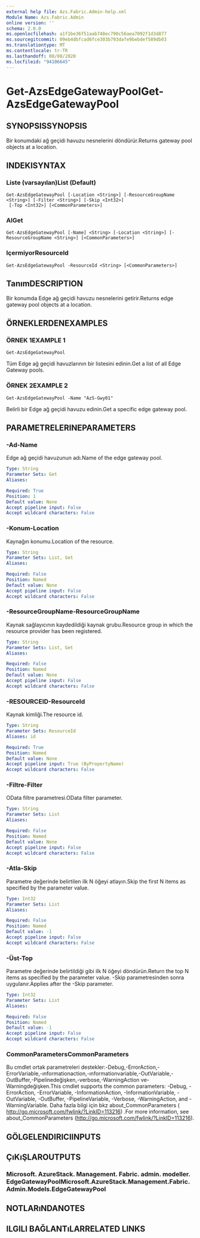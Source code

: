 ```yaml
---
external help file: Azs.Fabric.Admin-help.xml
Module Name: Azs.Fabric.Admin
online version: ''
schema: 2.0.0
ms.openlocfilehash: a1f1be36f51aab748ec790c56aea7092f1d3d877
ms.sourcegitcommit: 09eb4dbfcad6fce303b793dafe9bebdef589db03
ms.translationtype: MT
ms.contentlocale: tr-TR
ms.lasthandoff: 08/08/2020
ms.locfileid: "94106645"
---
```

# <span data-ttu-id="00858-101">Get-AzsEdgeGatewayPool</span><span class="sxs-lookup"><span data-stu-id="00858-101">Get-AzsEdgeGatewayPool</span></span>

## <span data-ttu-id="00858-102">SYNOPSIS</span><span class="sxs-lookup"><span data-stu-id="00858-102">SYNOPSIS</span></span>
<span data-ttu-id="00858-103">Bir konumdaki ağ geçidi havuzu nesnelerini döndürür.</span><span class="sxs-lookup"><span data-stu-id="00858-103">Returns gateway pool objects at a location.</span></span>

## <span data-ttu-id="00858-104">INDEKI</span><span class="sxs-lookup"><span data-stu-id="00858-104">SYNTAX</span></span>

### <span data-ttu-id="00858-105">Liste (varsayılan)</span><span class="sxs-lookup"><span data-stu-id="00858-105">List (Default)</span></span>
```
Get-AzsEdgeGatewayPool [-Location <String>] [-ResourceGroupName <String>] [-Filter <String>] [-Skip <Int32>]
 [-Top <Int32>] [<CommonParameters>]
```

### <span data-ttu-id="00858-106">Al</span><span class="sxs-lookup"><span data-stu-id="00858-106">Get</span></span>
```
Get-AzsEdgeGatewayPool [-Name] <String> [-Location <String>] [-ResourceGroupName <String>] [<CommonParameters>]
```

### <span data-ttu-id="00858-107">Içermiyor</span><span class="sxs-lookup"><span data-stu-id="00858-107">ResourceId</span></span>
```
Get-AzsEdgeGatewayPool -ResourceId <String> [<CommonParameters>]
```

## <span data-ttu-id="00858-108">Tanım</span><span class="sxs-lookup"><span data-stu-id="00858-108">DESCRIPTION</span></span>
<span data-ttu-id="00858-109">Bir konumda Edge ağ geçidi havuzu nesnelerini getirir.</span><span class="sxs-lookup"><span data-stu-id="00858-109">Returns edge gateway pool objects at a location.</span></span>

## <span data-ttu-id="00858-110">ÖRNEKLERDEN</span><span class="sxs-lookup"><span data-stu-id="00858-110">EXAMPLES</span></span>

### <span data-ttu-id="00858-111">ÖRNEK 1</span><span class="sxs-lookup"><span data-stu-id="00858-111">EXAMPLE 1</span></span>
```
Get-AzsEdgeGatewayPool
```

<span data-ttu-id="00858-112">Tüm Edge ağ geçidi havuzlarının bir listesini edinin.</span><span class="sxs-lookup"><span data-stu-id="00858-112">Get a list of all Edge Gateway pools.</span></span>

### <span data-ttu-id="00858-113">ÖRNEK 2</span><span class="sxs-lookup"><span data-stu-id="00858-113">EXAMPLE 2</span></span>
```
Get-AzsEdgeGatewayPool -Name "AzS-Gwy01"
```

<span data-ttu-id="00858-114">Belirli bir Edge ağ geçidi havuzu edinin.</span><span class="sxs-lookup"><span data-stu-id="00858-114">Get a specific edge gateway pool.</span></span>

## <span data-ttu-id="00858-115">PARAMETRELERINE</span><span class="sxs-lookup"><span data-stu-id="00858-115">PARAMETERS</span></span>

### <span data-ttu-id="00858-116">-Ad</span><span class="sxs-lookup"><span data-stu-id="00858-116">-Name</span></span>
<span data-ttu-id="00858-117">Edge ağ geçidi havuzunun adı.</span><span class="sxs-lookup"><span data-stu-id="00858-117">Name of the edge gateway pool.</span></span>

```yaml
Type: String
Parameter Sets: Get
Aliases:

Required: True
Position: 1
Default value: None
Accept pipeline input: False
Accept wildcard characters: False
```

### <span data-ttu-id="00858-118">-Konum</span><span class="sxs-lookup"><span data-stu-id="00858-118">-Location</span></span>
<span data-ttu-id="00858-119">Kaynağın konumu.</span><span class="sxs-lookup"><span data-stu-id="00858-119">Location of the resource.</span></span>

```yaml
Type: String
Parameter Sets: List, Get
Aliases:

Required: False
Position: Named
Default value: None
Accept pipeline input: False
Accept wildcard characters: False
```

### <span data-ttu-id="00858-120">-ResourceGroupName</span><span class="sxs-lookup"><span data-stu-id="00858-120">-ResourceGroupName</span></span>
<span data-ttu-id="00858-121">Kaynak sağlayıcının kaydedildiği kaynak grubu.</span><span class="sxs-lookup"><span data-stu-id="00858-121">Resource group in which the resource provider has been registered.</span></span>

```yaml
Type: String
Parameter Sets: List, Get
Aliases:

Required: False
Position: Named
Default value: None
Accept pipeline input: False
Accept wildcard characters: False
```

### <span data-ttu-id="00858-122">-RESOURCEID</span><span class="sxs-lookup"><span data-stu-id="00858-122">-ResourceId</span></span>
<span data-ttu-id="00858-123">Kaynak kimliği.</span><span class="sxs-lookup"><span data-stu-id="00858-123">The resource id.</span></span>

```yaml
Type: String
Parameter Sets: ResourceId
Aliases: id

Required: True
Position: Named
Default value: None
Accept pipeline input: True (ByPropertyName)
Accept wildcard characters: False
```

### <span data-ttu-id="00858-124">-Filtre</span><span class="sxs-lookup"><span data-stu-id="00858-124">-Filter</span></span>
<span data-ttu-id="00858-125">OData filtre parametresi.</span><span class="sxs-lookup"><span data-stu-id="00858-125">OData filter parameter.</span></span>

```yaml
Type: String
Parameter Sets: List
Aliases:

Required: False
Position: Named
Default value: None
Accept pipeline input: False
Accept wildcard characters: False
```

### <span data-ttu-id="00858-126">-Atla</span><span class="sxs-lookup"><span data-stu-id="00858-126">-Skip</span></span>
<span data-ttu-id="00858-127">Parametre değerinde belirtilen ilk N öğeyi atlayın.</span><span class="sxs-lookup"><span data-stu-id="00858-127">Skip the first N items as specified by the parameter value.</span></span>

```yaml
Type: Int32
Parameter Sets: List
Aliases:

Required: False
Position: Named
Default value: -1
Accept pipeline input: False
Accept wildcard characters: False
```

### <span data-ttu-id="00858-128">-Üst</span><span class="sxs-lookup"><span data-stu-id="00858-128">-Top</span></span>
<span data-ttu-id="00858-129">Parametre değerinde belirtildiği gibi ilk N öğeyi döndürün.</span><span class="sxs-lookup"><span data-stu-id="00858-129">Return the top N items as specified by the parameter value.</span></span>
<span data-ttu-id="00858-130">-Skip parametresinden sonra uygulanır.</span><span class="sxs-lookup"><span data-stu-id="00858-130">Applies after the -Skip parameter.</span></span>

```yaml
Type: Int32
Parameter Sets: List
Aliases:

Required: False
Position: Named
Default value: -1
Accept pipeline input: False
Accept wildcard characters: False
```

### <span data-ttu-id="00858-131">CommonParameters</span><span class="sxs-lookup"><span data-stu-id="00858-131">CommonParameters</span></span>
<span data-ttu-id="00858-132">Bu cmdlet ortak parametreleri destekler:-Debug,-ErrorAction,-ErrorVariable,-ınformationaction,-ınformationvariable,-OutVariable,-OutBuffer,-Pipelinedeğişken,-verbose,-WarningAction ve-Warningdeğişken.</span><span class="sxs-lookup"><span data-stu-id="00858-132">This cmdlet supports the common parameters: -Debug, -ErrorAction, -ErrorVariable, -InformationAction, -InformationVariable, -OutVariable, -OutBuffer, -PipelineVariable, -Verbose, -WarningAction, and -WarningVariable.</span></span> <span data-ttu-id="00858-133">Daha fazla bilgi için bkz about_CommonParameters ( http://go.microsoft.com/fwlink/?LinkID=113216) .</span><span class="sxs-lookup"><span data-stu-id="00858-133">For more information, see about_CommonParameters (http://go.microsoft.com/fwlink/?LinkID=113216).</span></span>

## <span data-ttu-id="00858-134">GÖLGELENDIRICI</span><span class="sxs-lookup"><span data-stu-id="00858-134">INPUTS</span></span>

## <span data-ttu-id="00858-135">ÇıKıŞLAR</span><span class="sxs-lookup"><span data-stu-id="00858-135">OUTPUTS</span></span>

### <span data-ttu-id="00858-136">Microsoft. AzureStack. Management. Fabric. admin. modeller. EdgeGatewayPool</span><span class="sxs-lookup"><span data-stu-id="00858-136">Microsoft.AzureStack.Management.Fabric.Admin.Models.EdgeGatewayPool</span></span>

## <span data-ttu-id="00858-137">NOTLARıNDA</span><span class="sxs-lookup"><span data-stu-id="00858-137">NOTES</span></span>

## <span data-ttu-id="00858-138">ILGILI BAĞLANTıLAR</span><span class="sxs-lookup"><span data-stu-id="00858-138">RELATED LINKS</span></span>
